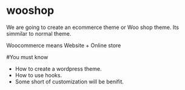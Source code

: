 # wooshop

We are going to create an ecommerce theme or Woo shop theme. Its simmilar to normal theme.

Woocommerce means Website + Online store

#You must know
<ul>
	<li>How to create a wordpress theme.</li>
	<li>How to use hooks.</li>
	<li>Some short of customization will be benifit.</li>
   
</ul>